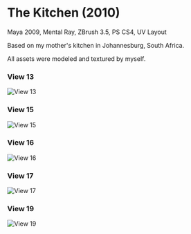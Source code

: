 # The Kitchen (2010)

Maya 2009, Mental Ray, ZBrush 3.5, PS CS4, UV Layout

Based on my mother's kitchen in Johannesburg, South Africa.

All assets were modeled and textured by myself.

### View 13

![View 13](https://raw.githubusercontent.com/ustasb/renderings/master/the_kitchen/view_13.jpg)

### View 15

![View 15](https://raw.githubusercontent.com/ustasb/renderings/master/the_kitchen/view_15.jpg)

### View 16

![View 16](https://raw.githubusercontent.com/ustasb/renderings/master/the_kitchen/view_16.jpg)

### View 17

![View 17](https://raw.githubusercontent.com/ustasb/renderings/master/the_kitchen/view_17.jpg)

### View 19

![View 19](https://raw.githubusercontent.com/ustasb/renderings/master/the_kitchen/view_19.jpg)
